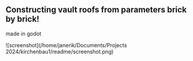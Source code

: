 ## Constructing vault roofs from parameters brick by brick!

made in godot

![screenshot](/home/janerik/Documents/Projects 2024/kirchenbau1/readme/screenshot.png)
